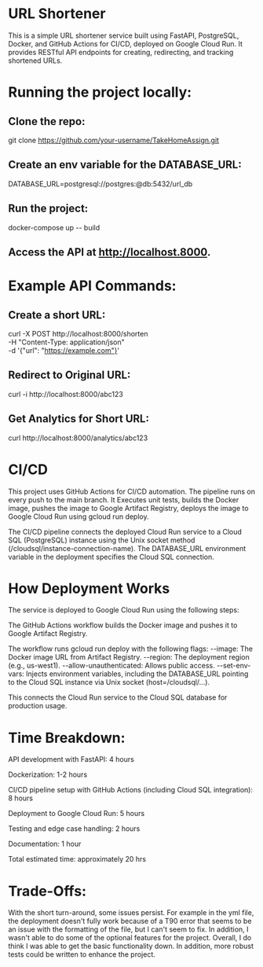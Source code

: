 # URL Shortener
This is a simple URL shortener service built using FastAPI, PostgreSQL, Docker, and GitHub Actions for CI/CD, deployed on Google Cloud Run. It provides RESTful API endpoints for creating, redirecting, and tracking shortened URLs.

# Running the project locally:

## Clone the repo:
git clone https://github.com/your-username/TakeHomeAssign.git

## Create an env variable for the DATABASE_URL:
DATABASE_URL=postgresql://postgres:<password>@db:5432/url_db

## Run the project:
docker-compose up -- build

## Access the API at http://localhost.8000.

# Example API Commands:

## Create a short URL: 
curl -X POST http://localhost:8000/shorten \
  -H "Content-Type: application/json" \
  -d '{"url": "https://example.com"}'

## Redirect to Original URL: 
curl -i http://localhost:8000/abc123

## Get Analytics for Short URL: 
curl http://localhost:8000/analytics/abc123

# CI/CD

This project uses GitHub Actions for CI/CD automation. The pipeline runs on every push to the main branch. It Executes unit tests, builds the Docker image, pushes the image to Google Artifact Registry, deploys the image to Google Cloud Run using gcloud run deploy.

The CI/CD pipeline connects the deployed Cloud Run service to a Cloud SQL (PostgreSQL) instance using the Unix socket method (/cloudsql/instance-connection-name). The DATABASE_URL environment variable in the deployment specifies the Cloud SQL connection.

# How Deployment Works

The service is deployed to Google Cloud Run using the following steps:

The GitHub Actions workflow builds the Docker image and pushes it to Google Artifact Registry.

The workflow runs gcloud run deploy with the following flags:
--image: The Docker image URL from Artifact Registry.
--region: The deployment region (e.g., us-west1).
--allow-unauthenticated: Allows public access.
--set-env-vars: Injects environment variables, including the DATABASE_URL pointing to the Cloud SQL instance via Unix socket (host=/cloudsql/...).

This connects the Cloud Run service to the Cloud SQL database for production usage.

# Time Breakdown:

API development with FastAPI: 4 hours

Dockerization: 1-2 hours

CI/CD pipeline setup with GitHub Actions (including Cloud SQL integration): 8 hours

Deployment to Google Cloud Run: 5 hours

Testing and edge case handling: 2 hours

Documentation: 1 hour

Total estimated time: approximately 20 hrs

# Trade-Offs:

With the short turn-around, some issues persist. For example in the yml file, the deployment doesn't fully work because of a T90 error that seems to be an issue with the formatting of the file, but I can't seem to fix. In addition, I wasn't able to do some of the optional features for the project. Overall, I do think I was able to get the basic functionality down. In addition, more robust tests could be written to enhance the project.

